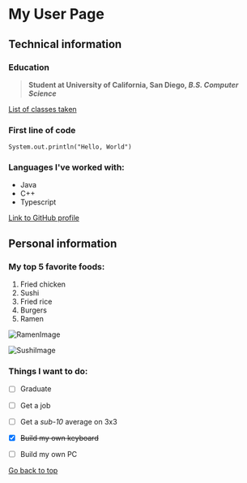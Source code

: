 # My User Page

## Technical information 

### Education 

> **Student at University of California, San Diego, _B.S. Computer Science_**  

[List of classes taken](/classes.md)

### First line of code 

```
System.out.println("Hello, World")
```

### Languages I've worked with: 
- Java  
- C++
- Typescript

[Link to GitHub profile](https://github.com/Person1234565/)

## Personal information

### My top 5 favorite foods: 
1. Fried chicken
2. Sushi
3. Fried rice
4. Burgers 
5. Ramen 

![RamenImage](https://media.istockphoto.com/id/1365977387/photo/ramen-with-steaming-sizzle.jpg?s=612x612&w=0&k=20&c=8-Dij3YocgfVa2kj37msXT_iqzIgbqq0Ta3c1G4_-A0=)

![SushiImage](https://cdn.shopify.com/s/files/1/0613/0437/3481/articles/cream_cheese_sushi.jpg?v=1684931722)

### Things I want to do: 

- [ ] Graduate 

- [ ] Get a job 

- [ ] Get a *sub-10* average on 3x3  

- [x] ~~Build my own keyboard~~

- [ ] Build my own PC

[Go back to top](#my-user-page)
